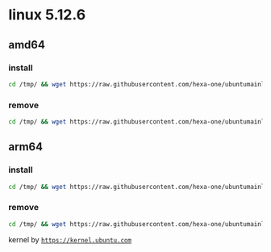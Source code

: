 # linux 5.12.6

## amd64

### install
```bash
cd /tmp/ && wget https://raw.githubusercontent.com/hexa-one/ubuntumainline/main/catalog/5.12.6/install.sh && chmod +x install.sh && sudo ./install.sh -amd
```
### remove
```bash
cd /tmp/ && wget https://raw.githubusercontent.com/hexa-one/ubuntumainline/main/catalog/5.12.6/install.sh && chmod +x install.sh && sudo ./install.sh -r
```
## arm64

### install
```bash
cd /tmp/ && wget https://raw.githubusercontent.com/hexa-one/ubuntumainline/main/catalog/5.12.6/install.sh && chmod +x install.sh && sudo ./install.sh -arm
```
### remove
```bash
cd /tmp/ && wget https://raw.githubusercontent.com/hexa-one/ubuntumainline/main/catalog/5.12.6/install.sh && chmod +x install.sh && sudo ./install.sh -r
```


kernel by [`https://kernel.ubuntu.com`](https://kernel.ubuntu.com/)
